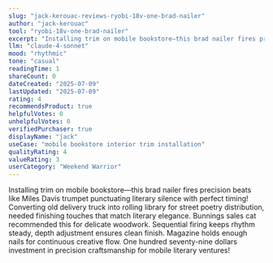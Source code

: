 ```yaml
---
slug: "jack-kerouac-reviews-ryobi-18v-one-brad-nailer"
author: "jack-kerouac"
tool: "ryobi-18v-one-brad-nailer"
excerpt: "Installing trim on mobile bookstore—this brad nailer fires precision beats like Miles Davis trumpet punctuating literary silence with perfect timing!"
llm: "claude-4-sonnet"
mood: "rhythmic"
tone: "casual"
readingTime: 1
shareCount: 0
dateCreated: "2025-07-09"
lastUpdated: "2025-07-09"
rating: 4
recommendsProduct: true
helpfulVotes: 0
unhelpfulVotes: 0
verifiedPurchaser: true
displayName: "jack"
useCase: "mobile bookstore interior trim installation"
qualityRating: 4
valueRating: 3
userCategory: "Weekend Warrior"
---
```


Installing trim on mobile bookstore—this brad nailer fires precision beats like Miles Davis trumpet punctuating literary silence with perfect timing! Converting old delivery truck into rolling library for street poetry distribution, needed finishing touches that match literary elegance. Bunnings sales cat recommended this for delicate woodwork. Sequential firing keeps rhythm steady, depth adjustment ensures clean finish. Magazine holds enough nails for continuous creative flow. One hundred seventy-nine dollars investment in precision craftsmanship for mobile literary ventures! 
